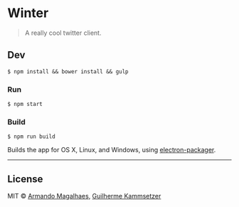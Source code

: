 # Winter

> A really cool twitter client.

## Dev

```
$ npm install && bower install && gulp
```

### Run

```
$ npm start
```

### Build

```
$ npm run build
```

Builds the app for OS X, Linux, and Windows, using [electron-packager](https://github.com/maxogden/electron-packager).

---

## License

MIT © [Armando Magalhaes](http://github.com/armand1m), [Guilherme Kammsetzer](http://github.com/guilhermelimak)
